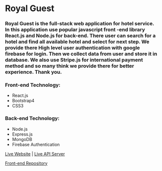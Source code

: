 # Royal Guest

### Royal Guest is the full-stack web application for hotel service. In this application use popular javascript front -end library React.js and Node.js for back-end. There user can search for a hotel and find all available hotel and select for next step. We provide there High level user authentication with google firebase for login. Then we collect data from user and store it in database. We also use Stripe.js for international payment method and so many think we provide there for better experience. Thank you.

### Front-end Technology:

* React.js
* Bootstrap4
* CSS3

### Back-end Technology:

* Node.js
* Express.js
* MongoDB
* Firebase Authentication


[Live Website](https://royal-guest-team.web.app/) | [Live API Server](https://aqueous-plains-17787.herokuapp.com)


[Front-end Repository](https://github.com/mdumar112233/royal-guest-full-stact-project/tree/main/client)
